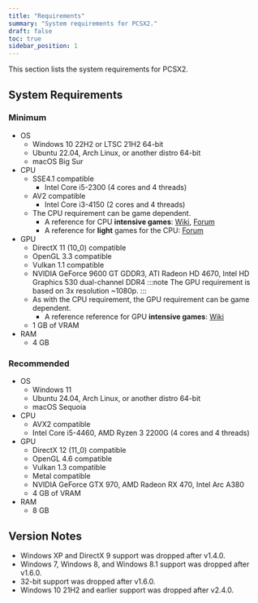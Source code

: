```yaml
---
title: "Requirements"
summary: "System requirements for PCSX2."
draft: false
toc: true
sidebar_position: 1
---
```


This section lists the system requirements for PCSX2.

## System Requirements

### Minimum

- OS
  - Windows 10 22H2 or LTSC 21H2 64-bit
  - Ubuntu 22.04, Arch Linux, or another distro 64-bit
  - macOS Big Sur
- CPU
  - SSE4.1 compatible
    - Intel Core i5-2300 (4 cores and 4 threads)
  - AV2 compatible
    - Intel Core i3-4150 (2 cores and 4 threads)
  - The CPU requirement can be game dependent.
    - A reference for CPU **intensive games**: [Wiki](https://wiki.pcsx2.net/Category:CPU_intensive_games), [Forum](https://forums.pcsx2.net/Thread-LIST-The-Most-CPU-Intensive-Games)
    - A reference for **light** games for the CPU: [Forum](https://forums.pcsx2.net/Thread-LIST-Games-that-don-t-need-a-strong-CPU-to-emulate)
- GPU
  - DirectX 11 (10_0) compatible
  - OpenGL 3.3 compatible
  - Vulkan 1.1 compatible
  - NVIDIA GeForce 9600 GT GDDR3, ATI Radeon HD 4670, Intel HD Graphics 530 dual-channel DDR4
    :::note
    The GPU requirement is based on 3x resolution ~1080p.
    :::
  - As with the CPU requirement, the GPU requirement can be game dependent.
    - A reference reference for GPU **intensive games**: [Wiki](https://wiki.pcsx2.net/Category:GPU_intensive_games)
  - 1 GB of VRAM
- RAM
  - 4 GB

### Recommended

- OS
  - Windows 11
  - Ubuntu 24.04, Arch Linux, or another distro 64-bit
  - macOS Sequoia
- CPU
  - AVX2 compatible
  - Intel Core i5-4460, AMD Ryzen 3 2200G (4 cores and 4 threads)
- GPU
  - DirectX 12 (11_0) compatible
  - OpenGL 4.6 compatible
  - Vulkan 1.3 compatible
  - Metal compatible
  - NVIDIA GeForce GTX 970, AMD Radeon RX 470, Intel Arc A380
  - 4 GB of VRAM
- RAM
  - 8 GB

## Version Notes

- Windows XP and DirectX 9 support was dropped after v1.4.0.
- Windows 7, Windows 8, and Windows 8.1 support was dropped after v1.6.0.
- 32-bit support was dropped after v1.6.0.
- Windows 10 21H2 and earlier support was dropped after v2.4.0.
